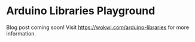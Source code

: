 # Arduino Libraries Playground

Blog post coming soon! Visit https://wokwi.com/arduino-libraries for more information.

